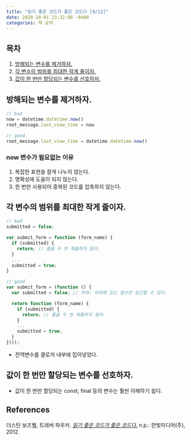 ```yaml
---
title: "읽기 좋은 코드가 좋은 코드다 [9/12]"
date: 2020-10-01 23:32:00 -0400
categories: 책 요약
---
```


## 목차
  1. [방해되는 변수를 제거하자.](#방해되는-변수를-제거하라.)
  2. [각 변수의 범위를 최대한 작게 줄이자.](#각-변수의-범위를-최대한-작게-줄여라.)
  3. [값이 한 번만 할당되는 변수를 선호하자.](#값이-한-번만-할당되는-변수를-선호하라.)

## 방해되는 변수를 제거하자.
```javascript
// bad
now = datetime.datetime.now()
root_message.last_view_time = now

// good
root_message.last_view_time = datetime.datetime.now()
```
### now 변수가 필요없는 이유
1. 복잡한 표현을 잘게 나누지 않는다.
2. 명확성에 도움이 되지 않는다.
3. 한 번만 사용되어 중복된 코드를 압축하지 않는다.

## 각 변수의 범위를 최대한 작게 줄이자.
```javascript
// bad
submitted = false;

var submit_form = function (form_name) {
  if (submitted) {
    return; // 폼을 두 번 제출하지 말라.
  }
  ...
  submitted = true;
}

// good
var submit_form = (function () {
  var submitted = false; // 주의: 아래에 있는 함수만 접근할 수 있다.

  return function (form_name) {
    if (submitted) {
      return; // 폼을 두 번 제출하지 말라.
    }
    ...
    submitted = true;
  }
}());
```
- 전역변수를 클로저 내부에 집어넣었다.

## 값이 한 번만 할당되는 변수를 선호하자.
- 값이 한 번만 할당되는 const, final 등의 변수는 훨씬 이해하기 쉽다.

## References
더스틴 보즈웰, 트레버 파우커. [_읽기 좋은 코드가 좋은 코드다._](http://www.yes24.com/Product/Goods/6692314?scode=032&OzSrank=1) n.p.: 한빛미디어(주), 2012.
